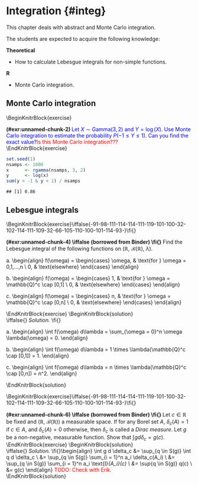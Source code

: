 # Integration {#integ}

This chapter deals with abstract and Monte Carlo integration.

The students are expected to acquire the following knowledge:

**Theoretical**

- How to calculate Lebesgue integrals for non-simple functions.

**R**

- Monte Carlo integration.



## Monte Carlo integration
\BeginKnitrBlock{exercise}<div class="exercise"><span class="exercise" id="exr:unnamed-chunk-2"><strong>(\#exr:unnamed-chunk-2) </strong></span><span style="color:blue">Let $X \sim \text{Gamma}(3,2)$ and $Y = \log(X)$. Use Monte Carlo integration to estimate the probability $P(-1 \leq Y  \leq 1)$. Can you find the exact value?</span><span style="color:red">Is this Monte Carlo integration???</span></div>\EndKnitrBlock{exercise}

```r
set.seed(1)
nsamps <- 1000
x      <- rgamma(nsamps, 3, 2)
y      <- log(x)
sum(y > -1 & y < 1) / nsamps
```

```
## [1] 0.86
```

## Lebesgue integrals
\BeginKnitrBlock{exercise}\iffalse{-91-98-111-114-114-111-119-101-100-32-102-114-111-109-32-66-105-110-100-101-114-93-}\fi{}<div class="exercise"><span class="exercise" id="exr:unnamed-chunk-4"><strong>(\#exr:unnamed-chunk-4)  \iffalse (borrowed from Binder) \fi{} </strong></span>Find the Lebesgue integral of the following functions on ($\mathbb{R}$, $\mathcal{B}(\mathbb{R})$, $\lambda$).

a.
\begin{align}
  f(\omega) = 
    \begin{cases}
      \omega, & \text{for } \omega = 0,1,...,n \\
      0, & \text{elsewhere}
    \end{cases}
\end{align}
  
b.
\begin{align}
  f(\omega) = 
    \begin{cases}
      1, & \text{for } \omega = \mathbb{Q}^c \cap [0,1] \\
      0, & \text{elsewhere}
    \end{cases}
\end{align}
  
c.
\begin{align}
  f(\omega) = 
    \begin{cases}
      n, & \text{for } \omega = \mathbb{Q}^c \cap [0,n] \\
      0, & \text{elsewhere}
    \end{cases}
\end{align}</div>\EndKnitrBlock{exercise}
\BeginKnitrBlock{solution}<div class="solution">\iffalse{} <span class="solution"><em>Solution. </em></span>  \fi{}

a.
\begin{align}
  \int f(\omega) d\lambda = \sum_{\omega = 0}^n \omega \lambda(\omega) = 0.
\end{align}

b.
\begin{align}
  \int f(\omega) d\lambda = 1 \times \lambda(\mathbb{Q}^c \cap [0,1]) = 1.
\end{align}

c.
\begin{align}
  \int f(\omega) d\lambda = n \times \lambda(\mathbb{Q}^c \cap [0,n]) = n^2.
\end{align}</div>\EndKnitrBlock{solution}


\BeginKnitrBlock{exercise}\iffalse{-91-98-111-114-114-111-119-101-100-32-102-114-111-109-32-66-105-110-100-101-114-93-}\fi{}<div class="exercise"><span class="exercise" id="exr:unnamed-chunk-6"><strong>(\#exr:unnamed-chunk-6)  \iffalse (borrowed from Binder) \fi{} </strong></span>Let $c \in \mathbb{R}$ be fixed and ($\mathbb{R}$, $\mathcal{B}(\mathbb{R})$) a measurable space. If for any Borel set $A$, $\delta_c (A) = 1$ if $c \in A$, and $\delta_c (A) = 0$ otherwise, then $\delta_c$ is called a _Dirac measure_. Let $g$ be a non-negative, measurable function. Show that $\int g d \delta_c = g(c)$.</div>\EndKnitrBlock{exercise}
\BeginKnitrBlock{solution}<div class="solution">\iffalse{} <span class="solution"><em>Solution. </em></span>  \fi{}\begin{align}
  \int g d \delta_c &= \sup_{q \in S(g)} \int q d \delta_c \\
                    &= \sup_{q \in S(g)} \sum_{i = 1}^n a_i \delta_c(A_i) \\
                    &= \sup_{q \in S(g)} \sum_{i = 1}^n a_i \text{I}_{A_i}(c) \\
                    &= \sup_{q \in S(g)} q(c) \\
                    &= g(c)
\end{align}
<span style="color:red">TODO: Check with Erik.</span></div>\EndKnitrBlock{solution}

